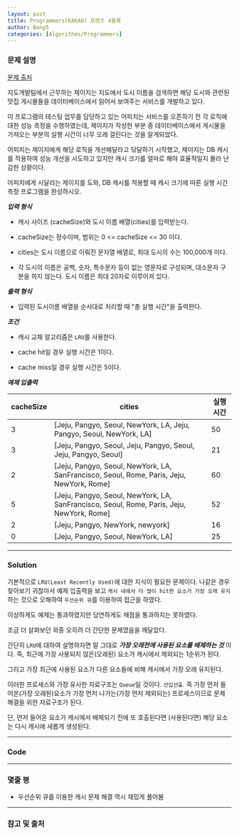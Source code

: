 ```yaml
---
layout: post
title: Programmers(KAKAO) 프렌즈 4블록
author: Bong5
categories: [Algorithms/Programmers]
---
```


### 문제 설명

[문제 출처](https://programmers.co.kr/learn/courses/30/lessons/17680)

지도개발팀에서 근무하는 제이지는 지도에서 도시 이름을 검색하면 해당 도시와 관련된 맛집 게시물들을 데이터베이스에서 읽어서 보여주는 서비스를 개발하고 있다.

이 프로그램의 테스팅 업무를 담당하고 있는 어피치는 서비스를 오픈하기 전 각 로직에 대한 성능 측정을 수행하였는데, 제이지가 작성한 부분 중 데이터베이스에서 게시물을 가져오는 부분의 실행 시간이 너무 오래 걸린다는 것을 알게되었다.

어피치는 제이지에게 해당 로직을 개선해달라고 닦달하기 시작했고, 제이지는 DB 캐시를 적용하여 성능 개선을 시도하고 있지만 캐시 크기를 얼마로 해야 효율적일지 몰라 난감한 상황이다.

어피치에게 시달리는 제이지를 도와, DB 캐시를 적용할 때 캐시 크기에 따른 실행 시간 측정 프로그램을 완성하시오.

**_입력 형식_**

- 캐시 사이즈 (cacheSize)와 도시 이름 배열(cities)를 입력받는다.

- cacheSize는 정수이며, 범위는 0 <= cacheSize <= 30 이다.

- cities는 도시 이름으로 이뤄진 문자열 배열로, 최대 도시의 수는 100,000개 이다.

- 각 도시의 이름은 공백, 숫자, 특수문자 등이 없는 영문자로 구성되며, 대소문자 구분을 하지 않는다. 도시 이름은 최대 20자로 이루어져 있다.

**_출력 형식_**

- 입력된 도시이름 배열을 순서대로 처리할 때 "총 실행 시간"을 출력한다.

**_조건_**

- 캐시 교체 알고리즘은 `LRU`를 사용한다.

- cache hit일 경우 실행 시간은 1이다.

- cache miss일 경우 실행 시간은 5이다.



**_예제 입출력_**

| cacheSize |	cities | 실행 시간 |
|---|---|---|
| 3 | [Jeju, Pangyo, Seoul, NewYork, LA, Jeju, Pangyo, Seoul, NewYork, LA] | 50 |
| 3 | [Jeju, Pangyo, Seoul, Jeju, Pangyo, Seoul, Jeju, Pangyo, Seoul] | 21 |
| 2 | [Jeju, Pangyo, Seoul, NewYork, LA, SanFrancisco, Seoul, Rome, Paris, Jeju, NewYork, Rome] | 60 |
| 5 | [Jeju, Pangyo, Seoul, NewYork, LA, SanFrancisco, Seoul, Rome, Paris, Jeju, NewYork, Rome] | 52 |
| 2 | [Jeju, Pangyo, NewYork, newyork] | 16 |
| 0 | [Jeju, Pangyo, Seoul, NewYork, LA] | 25 |

---

### Solution

기본적으로 `LRU(Least Recently Used)`에 대한 지식이 필요한 문제이다. 나같은 경우 찾아보기 귀찮아서 예제 입출력을 보고 `캐시 내에서 더 많이 hit한 요소가 가장 오래 유지`하는 것으로 오해하여 `우선순위 큐`를 이용하여 접근을 하였다.

이상하게도 예제는 통과하였지만 당연하게도 채점을 통과하지는 못하였다.

조금 더 살펴보던 와중 오히려 더 간단한 문제였음을 깨달았다.

간단히 `LRU`에 대하여 설명하자면 말 그대로 **_가장 오래전에 사용된 요소를 배제하는 것_** 이다. 즉, 최근에 가장 사용되지 않은(오래된) 요소가 캐시에서 제외되는 1순위가 된다.

그리고 가장 최근에 사용된 요소가 다른 요소들에 비해 캐시에서 가장 오래 유지된다.

이러한 프로세스와 가장 유사한 자료구조는 `Queue`일 것이다. `선입선출`. 즉 가장 먼저 들어온(가장 오래된)요소가 가장 먼저 나가는(가장 먼저 제외되는) 프로세스이므로 문제 해결을 위한 자료구조가 된다.

단, 먼저 들어온 요소가 캐시에서 배제되기 전에 또 호출된다면 (사용된다면) 해당 요소는 다시 캐시에 새롭게 생성된다.

---


### Code

<script src="https://gist.github.com/BongHoLee/5017dcf3de7a8c55f664db47a710a444.js"></script>


---

### 몇줄 평

- 우선순위 큐를 이용한 캐시 문제 해결 역시 재밌게 풀어봄


---



### 참고 및 출처
